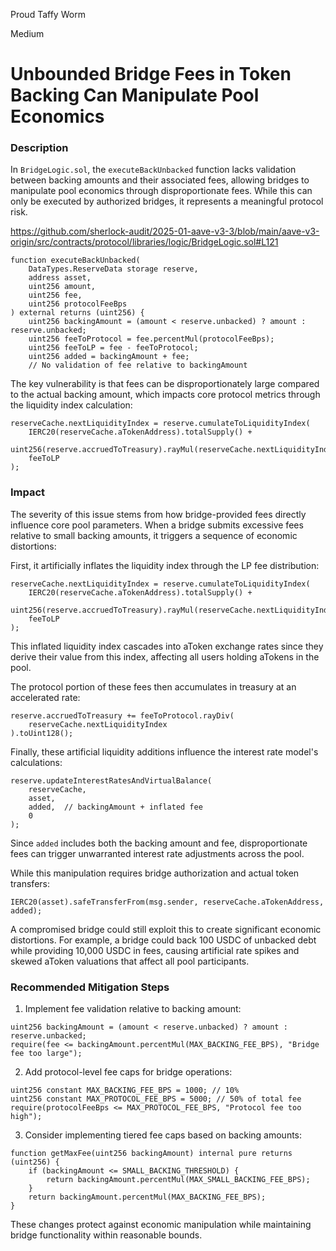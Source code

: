 Proud Taffy Worm

Medium

# Unbounded Bridge Fees in Token Backing Can Manipulate Pool Economics

### Description
In `BridgeLogic.sol`, the `executeBackUnbacked` function lacks validation between backing amounts and their associated fees, allowing bridges to manipulate pool economics through disproportionate fees. While this can only be executed by authorized bridges, it represents a meaningful protocol risk.

https://github.com/sherlock-audit/2025-01-aave-v3-3/blob/main/aave-v3-origin/src/contracts/protocol/libraries/logic/BridgeLogic.sol#L121

```solidity
function executeBackUnbacked(
    DataTypes.ReserveData storage reserve,
    address asset,
    uint256 amount,
    uint256 fee,
    uint256 protocolFeeBps
) external returns (uint256) {
    uint256 backingAmount = (amount < reserve.unbacked) ? amount : reserve.unbacked;
    uint256 feeToProtocol = fee.percentMul(protocolFeeBps);
    uint256 feeToLP = fee - feeToProtocol;
    uint256 added = backingAmount + fee;
    // No validation of fee relative to backingAmount
```

The key vulnerability is that fees can be disproportionately large compared to the actual backing amount, which impacts core protocol metrics through the liquidity index calculation:

```solidity
reserveCache.nextLiquidityIndex = reserve.cumulateToLiquidityIndex(
    IERC20(reserveCache.aTokenAddress).totalSupply() +
    uint256(reserve.accruedToTreasury).rayMul(reserveCache.nextLiquidityIndex),
    feeToLP
);
```

### Impact

The severity of this issue stems from how bridge-provided fees directly influence core pool parameters. When a bridge submits excessive fees relative to small backing amounts, it triggers a sequence of economic distortions:

First, it artificially inflates the liquidity index through the LP fee distribution:
```solidity
reserveCache.nextLiquidityIndex = reserve.cumulateToLiquidityIndex(
    IERC20(reserveCache.aTokenAddress).totalSupply() +
    uint256(reserve.accruedToTreasury).rayMul(reserveCache.nextLiquidityIndex),
    feeToLP
);
```
This inflated liquidity index cascades into aToken exchange rates since they derive their value from this index, affecting all users holding aTokens in the pool.

The protocol portion of these fees then accumulates in treasury at an accelerated rate:
```solidity
reserve.accruedToTreasury += feeToProtocol.rayDiv(
    reserveCache.nextLiquidityIndex
).toUint128();
```

Finally, these artificial liquidity additions influence the interest rate model's calculations:
```solidity
reserve.updateInterestRatesAndVirtualBalance(
    reserveCache,
    asset, 
    added,  // backingAmount + inflated fee
    0
);
```
Since `added` includes both the backing amount and fee, disproportionate fees can trigger unwarranted interest rate adjustments across the pool.

While this manipulation requires bridge authorization and actual token transfers:
```solidity
IERC20(asset).safeTransferFrom(msg.sender, reserveCache.aTokenAddress, added);
```
A compromised bridge could still exploit this to create significant economic distortions. For example, a bridge could back 100 USDC of unbacked debt while providing 10,000 USDC in fees, causing artificial rate spikes and skewed aToken valuations that affect all pool participants.


### Recommended Mitigation Steps
1. Implement fee validation relative to backing amount:
```solidity
uint256 backingAmount = (amount < reserve.unbacked) ? amount : reserve.unbacked;
require(fee <= backingAmount.percentMul(MAX_BACKING_FEE_BPS), "Bridge fee too large");
```

2. Add protocol-level fee caps for bridge operations:
```solidity
uint256 constant MAX_BACKING_FEE_BPS = 1000; // 10% 
uint256 constant MAX_PROTOCOL_FEE_BPS = 5000; // 50% of total fee
require(protocolFeeBps <= MAX_PROTOCOL_FEE_BPS, "Protocol fee too high");
```

3. Consider implementing tiered fee caps based on backing amounts:
```solidity
function getMaxFee(uint256 backingAmount) internal pure returns (uint256) {
    if (backingAmount <= SMALL_BACKING_THRESHOLD) {
        return backingAmount.percentMul(MAX_SMALL_BACKING_FEE_BPS);
    }
    return backingAmount.percentMul(MAX_BACKING_FEE_BPS);
}
```

These changes protect against economic manipulation while maintaining bridge functionality within reasonable bounds.